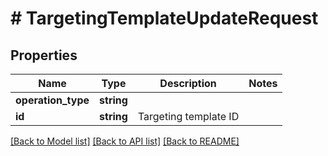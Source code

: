 # # TargetingTemplateUpdateRequest

## Properties

Name | Type | Description | Notes
------------ | ------------- | ------------- | -------------
**operation_type** | **string** |  |
**id** | **string** | Targeting template ID |

[[Back to Model list]](../../README.md#models) [[Back to API list]](../../README.md#endpoints) [[Back to README]](../../README.md)

